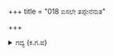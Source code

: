 +++
title = "018 ಐಸಲೇ ತಪ್ಪೇನೆನುತ"

+++

<details><summary>ಗದ್ಯ (ಕ.ಗ.ಪ) </summary>

18. 'ಹೌದೇ, ತಪ್ಪೇನು' ಎನ್ನುತ್ತಾ ಭೀಮಸೇನನು ತನ್ನಲ್ಲಿರುವ ಸಮಸ್ತ ಬಲವನ್ನು ಪ್ರಯೋಗಿಸಿ ಹನುಮನ ಬಾಲವನ್ನು ನೂಕಿದನು. ಆದರೆ ಅದು ಸ್ವಲ್ಪವೂ ಮಿಡುಕದಿದ್ದಾಗ ಭೀಮಸೇನನು ಘಾಸಿಗೊಂಡು ನಿಟ್ಟುಸಿರು ಬಿಟ್ಟನು.
</details>
